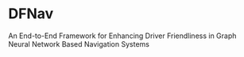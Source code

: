 # DFNav
An End-to-End Framework for Enhancing Driver Friendliness in Graph Neural Network Based Navigation Systems
